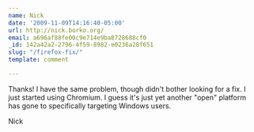 ```yaml
---
name: Nick
date: '2009-11-09T14:16:40-05:00'
url: http://nick.borko.org/
email: a696af88fe00c9e714e9ba8728688cf0
_id: 142a42a2-2796-4f59-8982-e0236a28f651
slug: "/firefox-fix/"
template: comment

---
```


Thanks! I have the same problem, though didn't bother looking for a fix. I
just started using Chromium. I guess it's just yet another "open" platform has
gone to specifically targeting Windows users.

Nick
